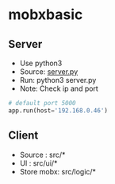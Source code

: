 # mobxbasic

## Server
- Use python3
- Source: [server.py](./server.py)
- Run: python3 server.py
- Note: Check ip and port

```python
# default port 5000
app.run(host='192.168.0.46')
```
## Client

- Source    : src/*
- UI        : src/ui/*
- Store mobx: src/logic/*
